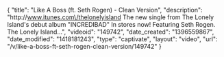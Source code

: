 {
    "title": "Like A Boss (ft. Seth Rogen) - Clean Version",
    "description": "http:\/\/www.itunes.com\/thelonelyisland The new single from The Lonely Island's debut album \"INCREDIBAD\" In stores now! Featuring Seth Rogen. The Lonely Island...",
    "videoid": "149742",
    "date_created": "1396559867",
    "date_modified": "1418181243",
    "type": "captivate",
    "layout": "video",
    "url": "\/v\/like-a-boss-ft-seth-rogen-clean-version\/149742"
}